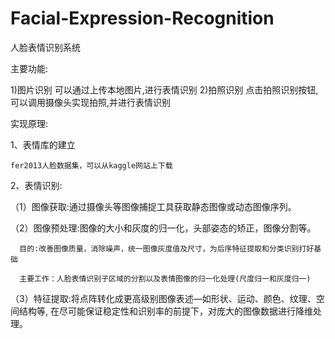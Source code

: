 # Facial-Expression-Recognition
人脸表情识别系统

主要功能:

1)图片识别
   可以通过上传本地图片,进行表情识别
2)拍照识别
    点击拍照识别按钮,可以调用摄像头实现拍照,并进行表情识别
 
实现原理:
  
  1、表情库的建立
    
    fer2013人脸数据集，可以从kaggle网站上下载
    
  2、表情识别:  
    
  （1）图像获取:通过摄像头等图像捕捉工具获取静态图像或动态图像序列。  

  （2）图像预处理:图像的大小和灰度的归一化，头部姿态的矫正，图像分割等。

      目的:改善图像质量，消除噪声，统一图像灰度值及尺寸，为后序特征提取和分类识别打好基础

      主要工作：人脸表情识别子区域的分割以及表情图像的归一化处理(尺度归一和灰度归一) 

（3）特征提取:将点阵转化成更高级别图像表述—如形状、运动、颜色、纹理、空间结构等, 在尽可能保证稳定性和识别率的前提下，对庞大的图像数据进行降维处理。

 

   

